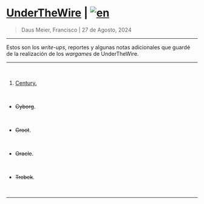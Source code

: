 # [UnderTheWire](https://underthewire.tech/) | [![en](https://img.shields.io/badge/lang-en-red.svg)](https://github.com/frandausmeier/CTF_Write-Ups/blob/master/UnderTheWire/README.md>)

> Daus Meier, Francisco | 27 de Agosto, 2024

-----

Estos son los _write-ups_, reportes y algunas notas adicionales que guardé de la realización de los _wargames_ de UnderTheWire.

-----

<br>

1. [Century.](century)

<br>

* ~~Cyborg~~.

<br>

* ~~Groot~~.

<br>

* ~~Oracle~~.

<br>

* ~~Trebek~~.

<br>

-----

